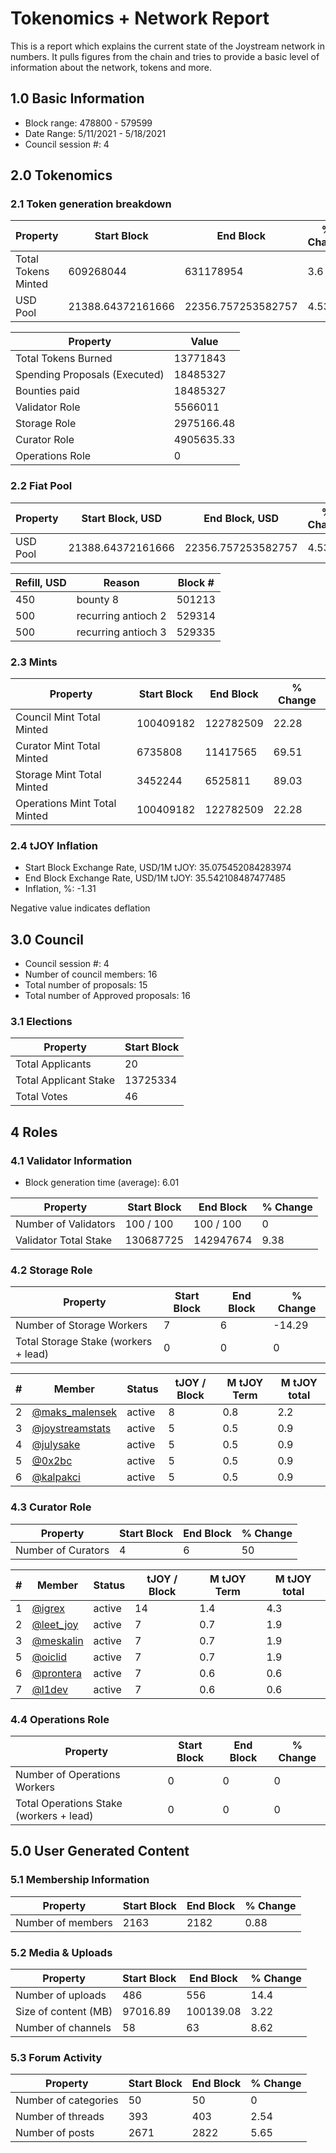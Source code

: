 # Tokenomics + Network Report
This is a report which explains the current state of the Joystream network in numbers. It pulls figures from the chain and tries to provide a basic level of information about the network, tokens and more. 

## 1.0 Basic Information
* Block range: 478800 - 579599
* Date Range: 5/11/2021 - 5/18/2021
* Council session #: 4

## 2.0 Tokenomics
### 2.1 Token generation breakdown
| Property            | Start Block | End Block | % Change |
|---------------------|--------------|--------------|----------|
| Total Tokens Minted |  609268044 | 631178954 | 3.6 |
| USD Pool |  21388.64372161666 | 22356.757253582757 | 4.53 |

| Property            | Value        |
|---------------------|--------------|
| Total Tokens Burned | 13771843 |
| Spending Proposals (Executed) | 18485327 |
| Bounties paid       | 18485327 |
| Validator Role      | 5566011 |
| Storage Role        | 2975166.48 |
| Curator Role        | 4905635.33 |
| Operations Role     | 0 |

### 2.2 Fiat Pool
| Property            | Start Block, USD | End Block, USD | % Change |
|---------------------|--------------|--------------|----------|
| USD Pool | 21388.64372161666 | 22356.757253582757 | 4.53 |

| Refill, USD | Reason | Block # |
|---------------------|--------------|--------------|
|450|bounty 8|501213|
|500|recurring antioch 2|529314|
|500|recurring antioch 3|529335|


### 2.3 Mints 
| Property                    | Start Block           | End Block | % Change |
|-----------------------------|-----------------------|--------------|----------|
| Council Mint Total Minted   | 100409182  | 122782509 |22.28 |
| Curator Mint Total Minted   | 6735808 | 11417565 | 69.51 |
| Storage Mint Total Minted   | 3452244 | 6525811 | 89.03 |
| Operations Mint Total Minted | 100409182 | 122782509 | 22.28 |


### 2.4 tJOY Inflation

* Start Block Exchange Rate, USD/1M tJOY: 35.075452084283974
* End Block Exchange Rate, USD/1M tJOY: 35.542108487477485
* Inflation, %: -1.31

Negative value indicates deflation

## 3.0 Council
* Council session #: 4
* Number of council members: 16
* Total number of proposals: 15
* Total number of Approved proposals: 16

### 3.1 Elections
| Property                    | Start Block  |
|-----------------------------|--------------|
| Total Applicants            | 20 |
| Total Applicant Stake       | 13725334 |
| Total Votes                 | 46 |

## 4 Roles
### 4.1 Validator Information
* Block generation time (average): 6.01

| Property                   | Start Block | End Block | % Change |
|----------------------------|--------------|--------------|----------|
| Number of Validators       | 100 / 100 | 100 / 100 | 0 |
| Validator Total Stake      | 130687725 | 142947674 | 9.38 |


### 4.2 Storage Role
| Property                | Start Block | End Block | % Change |
|-------------------------|--------------|--------------|----------|
| Number of Storage Workers | 7 | 6 | -14.29 |
| Total Storage Stake (workers + lead) | 0 | 0 | 0 |

| # | Member | Status | tJOY / Block | M tJOY Term | M tJOY total |
|--|--|--|--|--|--|
| 2 | [@maks_malensek](https://pioneer.joystreamstats.live/#/members/maks_malensek) | active | 8 | 0.8 | 2.2 |
| 3 | [@joystreamstats](https://pioneer.joystreamstats.live/#/members/joystreamstats) | active | 5 | 0.5 | 0.9 |
| 4 | [@julysake](https://pioneer.joystreamstats.live/#/members/julysake) | active | 5 | 0.5 | 0.9 |
| 5 | [@0x2bc](https://pioneer.joystreamstats.live/#/members/0x2bc) | active | 5 | 0.5 | 0.9 |
| 6 | [@kalpakci](https://pioneer.joystreamstats.live/#/members/kalpakci) | active | 5 | 0.5 | 0.9 |


### 4.3 Curator Role
| Property                | Start Block | End Block | % Change |
|-------------------------|--------------|--------------|----------|
| Number of Curators      | 4 | 6 | 50 |

| # | Member | Status | tJOY / Block | M tJOY Term | M tJOY total |
|--|--|--|--|--|--|
| 1 | [@igrex](https://pioneer.joystreamstats.live/#/members/igrex) | active | 14 | 1.4 | 4.3 |
| 2 | [@leet_joy](https://pioneer.joystreamstats.live/#/members/leet_joy) | active | 7 | 0.7 | 1.9 |
| 3 | [@meskalin](https://pioneer.joystreamstats.live/#/members/meskalin) | active | 7 | 0.7 | 1.9 |
| 5 | [@oiclid](https://pioneer.joystreamstats.live/#/members/oiclid) | active | 7 | 0.7 | 1.9 |
| 6 | [@prontera](https://pioneer.joystreamstats.live/#/members/prontera) | active | 7 | 0.6 | 0.6 |
| 7 | [@l1dev](https://pioneer.joystreamstats.live/#/members/l1dev) | active | 7 | 0.6 | 0.6 |


### 4.4 Operations Role
| Property                | Start Block | End Block | % Change |
|-------------------------|--------------|--------------|----------|
| Number of Operations Workers      | 0 | 0 | 0 |
| Total Operations Stake (workers + lead) | 0 | 0 | 0 |



## 5.0 User Generated Content
### 5.1 Membership Information
| Property          | Start Block | End Block | % Change |
|-------------------|--------------|--------------|----------|
| Number of members | 2163|  2182 | 0.88 |

### 5.2 Media & Uploads
| Property                | Start Block | End Block | % Change |
|-------------------------|--------------|--------------|----------|
| Number of uploads       | 486 | 556  | 14.4 |
| Size of content (MB)    | 97016.89 | 100139.08 | 3.22 |
| Number of channels      | 58 | 63 | 8.62 |

### 5.3 Forum Activity
| Property          | Start Block | End Block | % Change |
|-------------------|--------------|--------------|----------|
| Number of categories | 50 | 50 | 0 |
| Number of threads    | 393 | 403 | 2.54 |
| Number of posts      | 2671 | 2822 | 5.65 |
